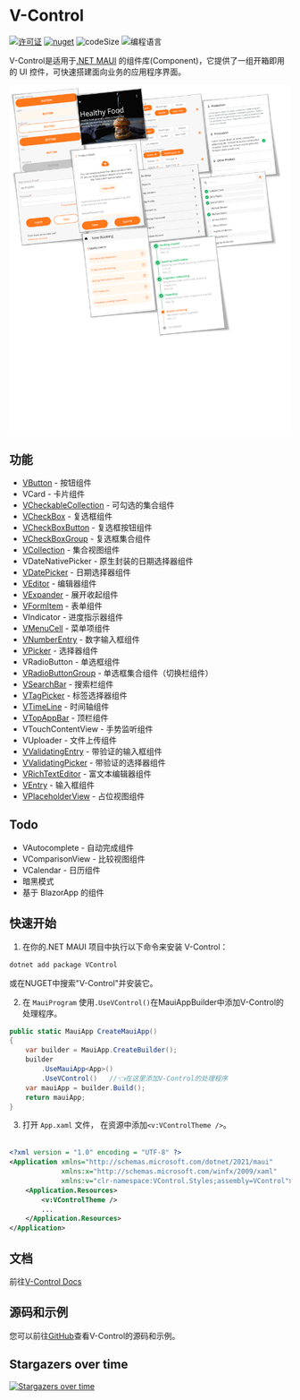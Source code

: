 
# V-Control

[![许可证](https://img.shields.io/badge/license-MIT-blue.svg?style=for-the-badge)](https://github.com/jevonsflash/VControl/blob/master/LICENSE)
[![nuget](https://img.shields.io/nuget/v/VControl.svg?style=for-the-badge)](https://www.nuget.org/packages/VControl)
![codeSize](https://img.shields.io/github/languages/code-size/jevonsflash/VControl.svg?style=for-the-badge)
![编程语言](https://img.shields.io/github/languages/top/jevonsflash/VControl.svg?style=for-the-badge)

V-Control是适用于[.NET MAUI](https://dotnet.microsoft.com/zh-cn/apps/maui) 的组件库(Component)，它提供了一组开箱即用的 UI 控件，可快速搭建面向业务的应用程序界面。

![alt text](/docs/assets/banner.png)


## 功能

* [VButton](https://vcontrol.matoapp.net/documents/v-button) - 按钮组件
* VCard - 卡片组件
* [VCheckableCollection](https://vcontrol.matoapp.net/documents/v-checkable-collection) - 可勾选的集合组件
* [VCheckBox](https://vcontrol.matoapp.net/documents/v-checkbox) - 复选框组件
* [VCheckBoxButton](https://vcontrol.matoapp.net/documents/v-checkbox-button) - 复选框按钮组件
* [VCheckBoxGroup](https://vcontrol.matoapp.net/documents/v-checkbox-group) - 复选框集合组件
* [VCollection](https://vcontrol.matoapp.net/documents/v-collection) - 集合视图组件
* VDateNativePicker - 原生封装的日期选择器组件
* [VDatePicker](https://vcontrol.matoapp.net/documents/v-date-picker) - 日期选择器组件
* [VEditor](https://vcontrol.matoapp.net/documents/v-editor) - 编辑器组件
* [VExpander](https://vcontrol.matoapp.net/documents/v-expander) - 展开收起组件
* [VFormItem](https://vcontrol.matoapp.net/documents/v-form-item) - 表单组件
* VIndicator - 进度指示器组件
* [VMenuCell](https://vcontrol.matoapp.net/documents/v-menu-cell) - 菜单项组件
* [VNumberEntry](https://vcontrol.matoapp.net/documents/v-number-entry) - 数字输入框组件
* [VPicker](https://vcontrol.matoapp.net/documents/v-picker) - 选择器组件
* VRadioButton - 单选框组件
* [VRadioButtonGroup](https://vcontrol.matoapp.net/documents/v-radio-button-group) - 单选框集合组件（切换栏组件）
* [VSearchBar](https://vcontrol.matoapp.net/documents/v-search-bar) - 搜索栏组件
* [VTagPicker](https://vcontrol.matoapp.net/documents/v-tag-picker) - 标签选择器组件
* [VTimeLine](https://vcontrol.matoapp.net/documents/v-time-line) - 时间轴组件
* [VTopAppBar](https://vcontrol.matoapp.net/documents/v-top-app-bar) - 顶栏组件
* VTouchContentView - 手势监听组件
* VUploader - 文件上传组件
* [VValidatingEntry](https://vcontrol.matoapp.net/documents/v-validating-entry) - 带验证的输入框组件
* [VValidatingPicker](https://vcontrol.matoapp.net/documents/v-validating-picker) - 带验证的选择器组件
* [VRichTextEditor](https://vcontrol.matoapp.net/documents/v-rich-text-editor) - 富文本编辑器组件
* [VEntry](https://vcontrol.matoapp.net/documents/v-entry) - 输入框组件
* [VPlaceholderView](https://vcontrol.matoapp.net/documents/v-placeholder-view) - 占位视图组件


## Todo

* VAutocomplete - 自动完成组件
* VComparisonView - 比较视图组件
* VCalendar - 日历组件
* 暗黑模式
* 基于 BlazorApp 的组件

## 快速开始

1. 在你的.NET MAUI 项目中执行以下命令来安装 V-Control：
   
```bash
dotnet add package VControl
```

或在NUGET中搜索"V-Control"并安装它。


2. 在 `MauiProgram` 使用`.UseVControl()`在MauiAppBuilder中添加V-Control的处理程序。



```csharp
public static MauiApp CreateMauiApp()
{
    var builder = MauiApp.CreateBuilder();
    builder
        .UseMauiApp<App>()
        .UseVControl()   //👈在这里添加V-Control的处理程序
    var mauiApp = builder.Build();
    return mauiApp;
}
```

3. 打开 `App.xaml` 文件， 在资源中添加`<v:VControlTheme />`。

```xml

<?xml version = "1.0" encoding = "UTF-8" ?>
<Application xmlns="http://schemas.microsoft.com/dotnet/2021/maui"
             xmlns:x="http://schemas.microsoft.com/winfx/2009/xaml"
             xmlns:v="clr-namespace:VControl.Styles;assembly=VControl">
    <Application.Resources>
        <v:VControlTheme />
        ...
    </Application.Resources>   
</Application>

```

## 文档

前往[V-Control Docs](https://vcontrol.matoapp.net/documents/starter)

## 源码和示例

您可以前往[GitHub](https://github.com/jevonsflash/VControl)查看V-Control的源码和示例。

## Stargazers over time
[![Stargazers over time](https://starchart.cc/jevonsflash/V-Control.svg?variant=adaptive)](https://starchart.cc/jevonsflash/V-Control)